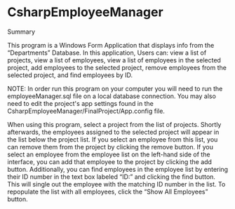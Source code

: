 # CsharpEmployeeManager

Summary

This program is a Windows Form Application that displays info from the “Departments” Database. In this application, Users can: view a list of projects, view a list of employees, view a list of employees in the selected project, add employees to the selected project, remove employees from the selected project, and find employees by ID.

NOTE: In order run this program on your computer you will need to run the employeeManager.sql file on a local database connection. You may also need to edit the project's app settings found in the CsharpEmployeeManager/FinalProject/App.config file.

When using this program, select a project from the list of projects. Shortly afterwards, the employees assigned to the selected project will appear in the list below the project list. If you select an employee from this list, you can remove them from the project by clicking the remove button. If you select an employee from the employee list on the left-hand side of the interface, you can add that employee to the project by clicking the add button. Additionally, you can find employees in the employee list by entering their ID number in the text box labeled “ID:” and clicking the find button. This will single out the employee with the matching ID number in the list. To repopulate the list with all employees, click the “Show All Employees” button.

